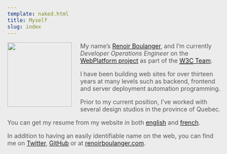 ```yaml
---
template: naked.html
title: Myself
slug: index
---
```


<section class="about" itemscope id="is" itemtype="http://schema.org/Person">
<b class="pull-left" style="display:block;"><img width="150" alt="" itemprop="image" src="//www.gravatar.com/avatar/cbf8c9036c204fe85e15155f9d70faec?s=500" /></b>

My name’s [<span itemprop="givenName">Renoir</span> <span itemprop="familyName">Boulanger</span>][renoirboulanger-site],
and I’m currently <em itemprop="jobTitle">Developer Operations Engineer</em> on the [WebPlatform project][webplatform] as part of the [<span itemprop-reverse="member"><abbr title="World Wide Web Consortium">W3C</abbr></span> Team][w3t].

I have been building web sites for over  <data value="13">thirteen</data>  years at many levels such as backend, frontend and server deployment automation programming.

Prior to my current position, I’ve worked with several design studios in the province of Quebec.

You can get my resume from my website in both [english][resume-english] and [french][resume-french].

In addition to having an easily identifiable name on the web, you can find me on [Twitter][renoirb-twitter], [GitHub][renoirb-gh] or at <a href="https://renoirboulanger.com/">renoirboulanger.com</a>.

</section>

  [renoirboulanger-site]: https://renoirboulanger.com/about/
  [w3t]: http://w3.org/People/#renoirb
  [resume-english]: /resume
  [resume-french]: /cv "C.V. de Renoir Boulanger en français"
  [renoirb-twitter]: https://twitter.com/renoirb "@renoirb on Twitter"
  [renoirb-gh]: https://github.com/renoirb "@renoirb on GitHub"
  [webplatform]: https://www.webplatform.org/

  <style>
    ::-moz-selection { background: #fe57a1; color: #555; text-shadow: none; }
    ::selection { background: #ececec; color: #555; text-shadow: none; }
    html { padding: 30px 10px; font-size: 20px; line-height: 1.4; color: #555; background: #ececec; -webkit-text-size-adjust: 100%; -ms-text-size-adjust: 100%; }
    body { max-width: 500px; _width: 500px; margin: 10% auto; }
    h1 { font-family: sans-serif; font-size: 4em; text-align: center; }
    h1 i[title] { font-size: 0.5em; }
    h1 span { color: #bbb; font-size: 0.3em; display:block; }
    h3 { margin: 1.5em 0 0.5em; }
    p { margin: 1em 0; }
    ul { padding: 0 0 0 40px; margin: 1em 0; }
    #contents { margin: 0 auto; }
    .pull-left{float:left; margin-right:20px; }
  </style>
